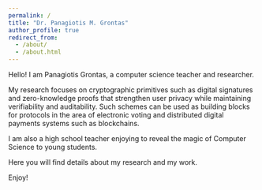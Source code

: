 ```yaml
---
permalink: /
title: "Dr. Panagiotis M. Grontas"
author_profile: true
redirect_from: 
  - /about/
  - /about.html
---
```


Hello! I am Panagiotis Grontas, a computer science teacher and researcher.

My research focuses on cryptographic primitives such as digital signatures and zero-knowledge proofs that strengthen user privacy while maintaining verifiability and auditability. Such schemes can be used as building blocks for protocols in the area of electronic voting and distributed digital payments systems such as blockchains.

I am also a high school teacher enjoying to reveal the magic of Computer Science to young students.

Here you will find details about my research and my work.

Enjoy!